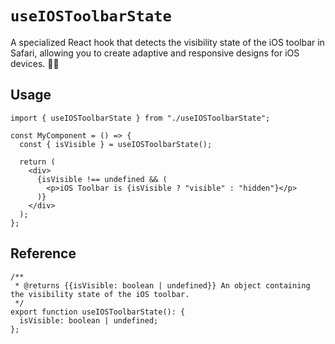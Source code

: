 # `useIOSToolbarState`

A specialized React hook that detects the visibility state of the iOS toolbar in Safari, allowing you to create adaptive and responsive designs for iOS devices. 📱🧭

## Usage

```tsx
import { useIOSToolbarState } from "./useIOSToolbarState";

const MyComponent = () => {
  const { isVisible } = useIOSToolbarState();

  return (
    <div>
      {isVisible !== undefined && (
        <p>iOS Toolbar is {isVisible ? "visible" : "hidden"}</p>
      )}
    </div>
  );
};
```

## Reference

```tsx
/**
 * @returns {{isVisible: boolean | undefined}} An object containing the visibility state of the iOS toolbar.
 */
export function useIOSToolbarState(): {
  isVisible: boolean | undefined;
};
```
